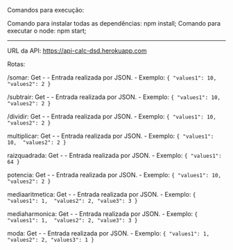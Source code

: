 Comandos para execução:

Comando para instalar todas as dependências: npm install;
Comando para executar o node: npm start;

---------------------------------------------------------

URL da API: https://api-calc-dsd.herokuapp.com

Rotas:

/somar: Get - 
    - Entrada realizada por JSON.
    - Exemplo: 
      `{
          "values1": 10, 
          "values2": 2
        }`

/subtrair: Get - 
    - Entrada realizada por JSON.
    - Exemplo: 
      `{
          "values1": 10, 
          "values2": 2
        }`

/dividir: Get -
    - Entrada realizada por JSON.
    - Exemplo: 
      `{
          "values1": 10, 
          "values2": 2
        }`

multiplicar: Get - 
    - Entrada realizada por JSON.
    - Exemplo: 
      `{
          "values1": 10, 
          "values2": 2
        }`

raizquadrada: Get - 
    - Entrada realizada por JSON.
    - Exemplo: 
      `{
          "values1": 64
        }`

potencia: Get - 
    - Entrada realizada por JSON.
    - Exemplo: 
      `{
          "values1": 10, 
          "values2": 2
        }`

mediaaritmetica: Get - 
    - Entrada realizada por JSON.
    - Exemplo: 
      `{
          "values1": 1, 
          "values2": 2,
          "value3": 3
        }`

mediaharmonica: Get - 
    - Entrada realizada por JSON.
    - Exemplo: 
      `{
          "values1": 1, 
          "values2": 2,
          "value3": 3
        }`

moda: Get - 
    - Entrada realizada por JSON.
    - Exemplo: 
      `{
          "values1": 1, 
          "values2": 2,
          "values3": 1
        }`
